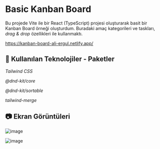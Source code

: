 
# Basic Kanban Board

Bu projede Vite ile bir React (TypeScript) projesi oluşturarak basit bir Kanban Board örneği oluşturdum. Buradaki amaç kategorileri ve taskları, *drag & drop* özellikleri ile kullanmaktı.

https://kanban-board-ali-ergul.netlify.app/

## 🧩 Kullanılan Teknolojiler - Paketler

*Tailwind CSS*

*@dnd-kit/core*

*@dnd-kit/sortable*

*tailwind-merge*

## 📷 Ekran Görüntüleri

![image](https://github.com/user-attachments/assets/62bc28c4-391c-461c-9b73-3a37dc4dbe52)

![image](https://github.com/user-attachments/assets/7f1457f3-5611-4ee7-bec6-87366e915cf7)





